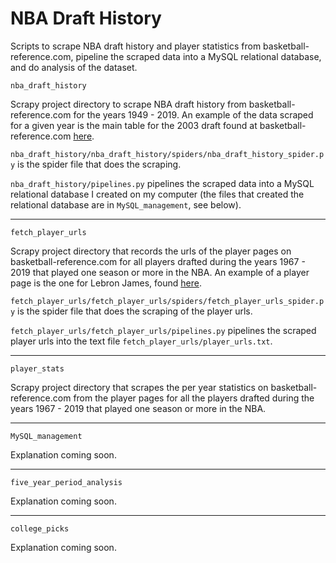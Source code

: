 # NBA Draft History

Scripts to scrape NBA draft history and player statistics from basketball-reference.com, pipeline the scraped data into a MySQL relational database, and do analysis of the dataset.

``nba_draft_history``

Scrapy project directory to scrape NBA draft history from basketball-reference.com for the years 1949 - 2019. An example of the data scraped for a given year is the main table for the 2003 draft found at basketball-reference.com [here](https://www.basketball-reference.com/draft/NBA_2003.html).

``nba_draft_history/nba_draft_history/spiders/nba_draft_history_spider.py`` is the spider file that does the scraping.

``nba_draft_history/pipelines.py`` pipelines the scraped data into a MySQL relational database I created on my computer (the files that created the relational database are in ``MySQL_management``, see below).

------

``fetch_player_urls``

Scrapy project directory that records the urls of the player pages on basketball-reference.com for all players drafted during the years 1967 - 2019 that played one season or more in the NBA. An example of a player page is the one for Lebron James, found [here](https://www.basketball-reference.com/players/j/jamesle01.html).

``fetch_player_urls/fetch_player_urls/spiders/fetch_player_urls_spider.py`` is the spider file that does the scraping of the player urls.

``fetch_player_urls/fetch_player_urls/pipelines.py`` pipelines the scraped player urls into the text file ``fetch_player_urls/player_urls.txt``.

------

``player_stats``

Scrapy project directory that scrapes the per year statistics on basketball-reference.com from the player pages for all the players drafted during the years 1967 - 2019 that played one season or more in the NBA.

------

``MySQL_management``

Explanation coming soon.

------

``five_year_period_analysis``

Explanation coming soon.

------

``college_picks``

Explanation coming soon.



